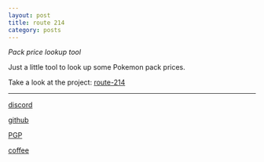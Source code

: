 ```yaml
---
layout: post
title: route 214
category: posts
---
```


*Pack price lookup tool*

Just a little tool to look up some Pokemon pack prices.
<script type="module" src="https://unpkg.com/@google/model-viewer/dist/model-viewer.min.js"></script>

<model-viewer alt="Spits fire that is hot enough to melt boulders. Known to cause forest fires unintentionally." src="/images/charizard.glb" ar ar-modes="webxr scene-viewer quick-look" shadow-intensity="1" interaction-prompt="none" camera-controls></model-viewer>


Take a look at the project:
[route-214][route-214]

---

[discord][discord]

[github][dqd]

[PGP][PGP]

[coffee][coffee]

[discord]: https://discordapp.com/users/115320635823095812
[dqd]: https://github.com/dqdang
[PGP]: https://raw.githubusercontent.com/dqdang/dqdang.github.io/master/derek-dang.asc
[coffee]: https://www.buymeacoffee.com/dqdang
[route-214]: https://github.com/dqdang/route-214

